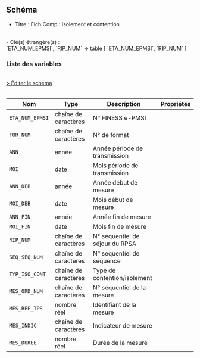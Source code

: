 ## Schéma

- Titre : Fich Comp : Isolement et contention
<br />
- Clé(s) étrangère(s) : <br />
`ETA_NUM_EPMSI`, `RIP_NUM` => table <PreviewPage text="T_RIPaaFB" link="/tables/T_RIPaaFB" /> [ `ETA_NUM_EPMSI`, `RIP_NUM` ]<br />

### Liste des variables
<br />
<div>
    <a href="https://gitlab.com/healthdatahub/schema-snds/edit/master/schemas/PMSI/PMSI%20RIM-P/T_RIPaaISOCONT.json"  
    arget="_blank" rel="noopener noreferrer">> Éditer le schéma</a>
    <OutboundLink />
</div>
<br />

Nom|Type|Description|Propriétés
-|-|-|-
`ETA_NUM_EPMSI`|chaîne de caractères|N° FINESS e-PMSI||
`FOR_NUM`|chaîne de caractères|N° de format||
`ANN`|année|Année période de transmission||
`MOI`|date|Mois période de transmission||
`ANN_DEB`|année|Année début de mesure||
`MOI_DEB`|date|Mois début de mesure||
`ANN_FIN`|année|Année fin de mesure||
`MOI_FIN`|date|Mois fin de mesure||
`RIP_NUM`|chaîne de caractères|N° séquentiel de séjour du RPSA||
`SEQ_SEQ_NUM`|chaîne de caractères|N° sequentiel de séquence ||
`TYP_ISO_CONT`|chaîne de caractères|Type de contention/isolement||
`MES_ORD_NUM`|chaîne de caractères|N° séquentiel de la mesure||
`MES_REP_TPS`|nombre réel|Identifiant de la mesure||
`MES_INDIC`|chaîne de caractères|Indicateur de mesure ||
`MES_DUREE`|nombre réel|Durée de la mesure||

